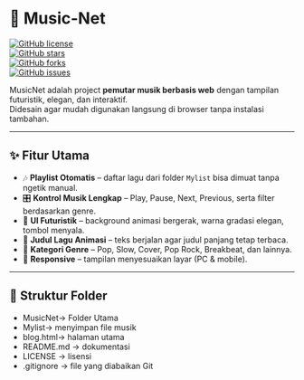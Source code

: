 
# 🎵 Music-Net  

[![GitHub license](https://img.shields.io/github/license/envy766/Music-Net)](LICENSE)  
[![GitHub stars](https://img.shields.io/github/stars/envy766/Music-Net?style=social)](https://github.com/envy766/Music-Net/stargazers)  
[![GitHub forks](https://img.shields.io/github/forks/envy766/Music-Net?style=social)](https://github.com/envy766/Music-Net/network/members)  
[![GitHub issues](https://img.shields.io/github/issues/envy766/Music-Net)](https://github.com/envy766/Music-Net/issues)  

MusicNet adalah project **pemutar musik berbasis web** dengan tampilan futuristik, elegan, dan interaktif.  
Didesain agar mudah digunakan langsung di browser tanpa instalasi tambahan.  

---

## ✨ Fitur Utama
- 🎶 **Playlist Otomatis** – daftar lagu dari folder `Mylist` bisa dimuat tanpa ngetik manual.  
- 🎛️ **Kontrol Musik Lengkap** – Play, Pause, Next, Previous, serta filter berdasarkan genre.  
- 🌌 **UI Futuristik** – background animasi bergerak, warna gradasi elegan, tombol menyala.  
- 📜 **Judul Lagu Animasi** – teks berjalan agar judul panjang tetap terbaca.  
- 📂 **Kategori Genre** – Pop, Slow, Cover, Pop Rock, Breakbeat, dan lainnya.  
- 📱 **Responsive** – tampilan menyesuaikan layar (PC & mobile).  

---

## 📂 Struktur Folder
- MusicNet→ Folder Utama 
- Mylist→ menyimpan file musik
- blog.html→ halaman utama
- README.md → dokumentasi
- LICENSE → lisensi
- .gitignore → file yang diabaikan Git
